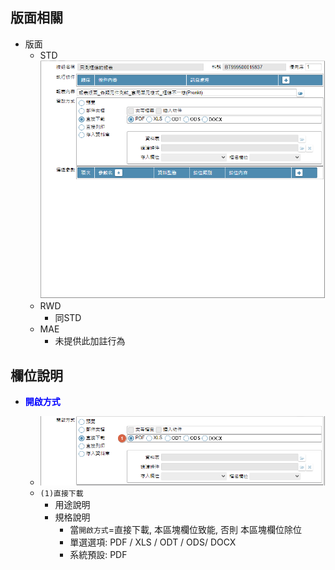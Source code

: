 ## <div id="layout">版面相關</div>
* 版面
    * STD</br>
        ![pic][image_button_STD]
    * RWD
        * 同STD
    * MAE</br>
        * 未提供此加註行為


## <div id="object-desc">欄位說明</div>

* <p id="fieldbreak1" style="color:blue;font-weight:bold">開啟方式</p>

    * ![pic][image_button_block1]
    * `(1)直接下載`
        * 用途說明
        * 規格說明
            * 當`開啟方式`=直接下載, 本區塊欄位致能, 否則 本區塊欄位除位
            * 單選選項: PDF / XLS / ODT / ODS/ DOCX
            * 系統預設: PDF


<!-- 圖片 -->
[image_button_STD]:attachment/BAReport.png
[image_button_block1]:attachment/BAReport_block1.png

<!-- 超連結 -->
